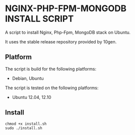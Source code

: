 # NGINX-PHP-FPM-MONGODB INSTALL SCRIPT #

A script to install Nginx, Php-Fpm, MongoDB stack on Ubuntu.

It uses the stable release repository provided by 10gen.

## Platform ##
The script is build for the following platforms:
* Debian, Ubuntu

The script is tested on the following platforms:
* Ubuntu 12.04, 12.10

## Install ##
    chmod +x install.sh
    sudo ./install.sh
